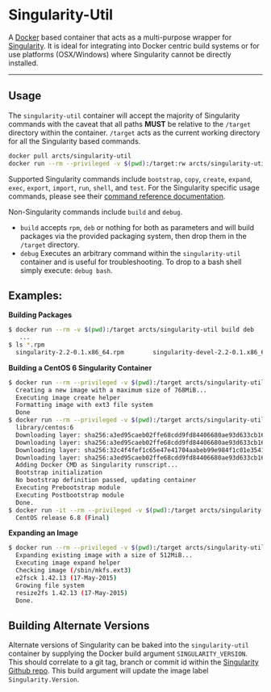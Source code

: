 # Singularity-Util

A [Docker](https://github.com/docker/docker) based container that acts as a multi-purpose wrapper for [Singularity](https://github.com/singularityware/singularity). It is ideal for integrating into Docker centric build systems or for
use platforms (OSX/Windows) where Singularity cannot be directly installed.

---

## Usage

The `singularity-util` container will accept the majority of Singularity commands with the caveat that all paths
**MUST** be relative to the `/target` directory within the container. `/target` acts as the current working directory
for all the Singularity based commands.


```bash
docker pull arcts/singularity-util
docker run --rm --privileged -v $(pwd):/target:rw arcts/singularity-util <command> <args>
```


Supported Singularity commands include `bootstrap`, `copy`, `create`, `expand`, `exec`, `export`, `import`, `run`, 
`shell`, and `test`. For the Singularity specific usage commands, please see their 
[command reference documentation](http://singularity.lbl.gov/docs-usage).

Non-Singularity commands include `build` and `debug`.
* `build` accepts `rpm`, `deb` or nothing for both as parameters and will build packages via the provided packaging
  system, then drop them in the `/target` directory.
* `debug` Executes an arbitrary command within the `singularity-util` container and is useful for troubleshooting. 
  To drop to a bash shell simply execute: `debug bash`.

## Examples:

**Building Packages**

```bash
$ docker run --rm -v $(pwd):/target arcts/singularity-util build deb
   ...
$ ls *.rpm
  singularity-2.2-0.1.x86_64.rpm		singularity-devel-2.2-0.1.x86_64.rpm
```

**Building a CentOS 6 Singularity Container**

```bash
$ docker run --rm --privileged -v $(pwd):/target arcts/singularity-util create centos6.img
  Creating a new image with a maximum size of 768MiB...
  Executing image create helper
  Formatting image with ext3 file system
  Done
$ docker run --rm --privileged -v $(pwd):/target arcts/singularity-util import centos6.img docker://centos:6
  library/centos:6
  Downloading layer: sha256:a3ed95caeb02ffe68cdd9fd84406680ae93d633cb16422d00e8a7c22955b46d4
  Downloading layer: sha256:a3ed95caeb02ffe68cdd9fd84406680ae93d633cb16422d00e8a7c22955b46d4
  Downloading layer: sha256:32c4f4fef1c65e47e41704aabeb99e984f1c01e3541e48354b09300fa5b2d068
  Downloading layer: sha256:a3ed95caeb02ffe68cdd9fd84406680ae93d633cb16422d00e8a7c22955b46d4
  Adding Docker CMD as Singularity runscript...
  Bootstrap initialization
  No bootstrap definition passed, updating container
  Executing Prebootstrap module
  Executing Postbootstrap module
  Done.
$ docker run -it --rm --privileged -v $(pwd):/target arcts/singularity-util exec centos6.img cat /etc/system-release
  CentOS release 6.8 (Final)
```

**Expanding an Image**
```bash
$ docker run --rm --privileged -v $(pwd):/target arcts/singularity-util expand --size 512 centos6.img
  Expanding existing image with a size of 512MiB...
  Executing image expand helper
  Checking image (/sbin/mkfs.ext3)
  e2fsck 1.42.13 (17-May-2015)
  Growing file system
  resize2fs 1.42.13 (17-May-2015)
  Done.
```

## Building Alternate Versions
Alternate versions of Singularity can be baked into the `singularity-util` container by supplying the Docker build
argument `SINGULARITY_VERSION`. This should correlate to a git tag, branch or commit id within the
[Singularity Github repo](https://github.com/singularityware/singularity). This build argument will update the image
label `Singularity.Version`.
